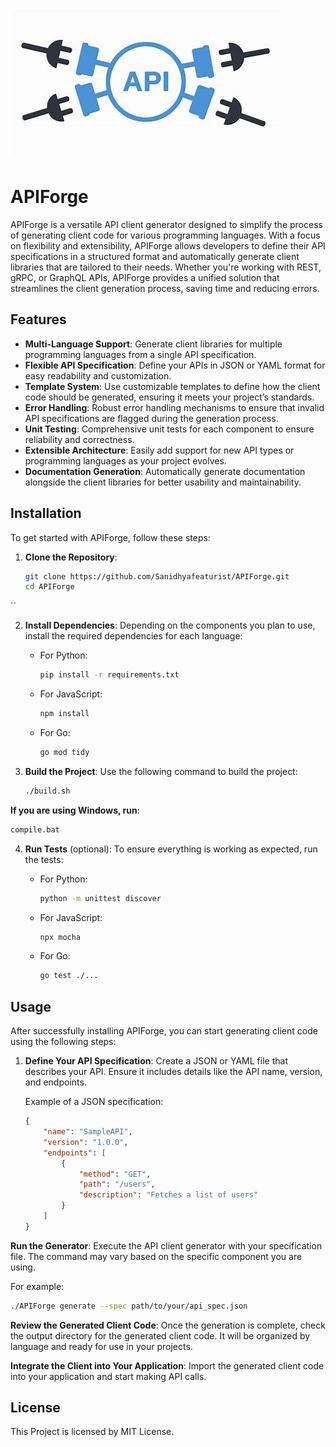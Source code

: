 
![Banner](OIP.jpeg)



# APIForge

APIForge is a versatile API client generator designed to simplify the process of generating client code for various programming languages. With a focus on flexibility and extensibility, APIForge allows developers to define their API specifications in a structured format and automatically generate client libraries that are tailored to their needs. Whether you're working with REST, gRPC, or GraphQL APIs, APIForge provides a unified solution that streamlines the client generation process, saving time and reducing errors.


## Features

- **Multi-Language Support**: Generate client libraries for multiple programming languages from a single API specification.
- **Flexible API Specification**: Define your APIs in JSON or YAML format for easy readability and customization.
- **Template System**: Use customizable templates to define how the client code should be generated, ensuring it meets your project’s standards.
- **Error Handling**: Robust error handling mechanisms to ensure that invalid API specifications are flagged during the generation process.
- **Unit Testing**: Comprehensive unit tests for each component to ensure reliability and correctness.
- **Extensible Architecture**: Easily add support for new API types or programming languages as your project evolves.
- **Documentation Generation**: Automatically generate documentation alongside the client libraries for better usability and maintainability.

## Installation

To get started with APIForge, follow these steps:

1. **Clone the Repository**:
   ```bash
   git clone https://github.com/Sanidhyafeaturist/APIForge.git
   cd APIForge
``

2. **Install Dependencies**:
   Depending on the components you plan to use, install the required dependencies for each language:

   - For Python:
     ```bash
     pip install -r requirements.txt
     ```

   - For JavaScript:
     ```bash
     npm install
     ```

   - For Go:
     ```bash
     go mod tidy
     ```
3. **Build the Project**:
   Use the following command to build the project:
   ```bash
   ./build.sh


**If you are using Windows, run**:
```bash
compile.bat
```

4. **Run Tests** (optional):
   To ensure everything is working as expected, run the tests:

   - For Python:
     ```bash
     python -m unittest discover
     ```

   - For JavaScript:
     ```bash
     npx mocha
     ```

   - For Go:
     ```bash
     go test ./...
     ```
## Usage

After successfully installing APIForge, you can start generating client code using the following steps:

1. **Define Your API Specification**:
   Create a JSON or YAML file that describes your API. Ensure it includes details like the API name, version, and endpoints.

   Example of a JSON specification:
   ```json
   {
       "name": "SampleAPI",
       "version": "1.0.0",
       "endpoints": [
           {
               "method": "GET",
               "path": "/users",
               "description": "Fetches a list of users"
           }
       ]
   }


**Run the Generator**: 
Execute the API client generator with your specification file. The command may vary based on the specific component you are using.

For example:

```bash
./APIForge generate --spec path/to/your/api_spec.json
```

**Review the Generated Client Code**: 
Once the generation is complete, check the output directory for the generated client code. It will be organized by language and ready for use in your projects.

**Integrate the Client into Your Application**: 
Import the generated client code into your application and start making API calls.

## License
This Project is licensed by MIT License.
